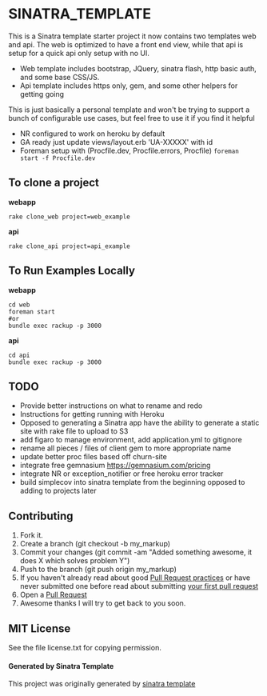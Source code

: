SINATRA_TEMPLATE
===

This is a Sinatra template starter project it now contains two templates web and api. The web is optimized to have a front end view, while that api is setup for a quick api only setup with no UI.

* Web template includes bootstrap, JQuery, sinatra flash, http basic auth, and some base CSS/JS.
* Api template includes https only, gem, and some other helpers for getting going

This is just basically a personal template and won't be trying to support a bunch of configurable use cases, but feel free to use it if you find it helpful

* NR configured to work on heroku by default
* GA ready just update views/layout.erb 'UA-XXXXX' with id
* Foreman setup with (Procfile.dev, Procfile.errors, Procfile) `foreman start -f Procfile.dev`

## To clone a project

__webapp__

    rake clone_web project=web_example
    
__api__

    rake clone_api project=api_example

## To Run Examples Locally

__webapp__

    cd web
    foreman start
    #or
    bundle exec rackup -p 3000

__api__

    cd api
    bundle exec rackup -p 3000

## TODO

  * Provide better instructions on what to rename and redo
  * Instructions for getting running with Heroku
  * Opposed to generating a Sinatra app have the ability to generate a static site with rake file to upload to S3
  * add figaro to manage environment, add application.yml to gitignore
  * rename all pieces / files of client gem to more appropriate name
  * update better proc files based off churn-site
  * integrate free gemnasium https://gemnasium.com/pricing
  * integrate NR or exception_notifier or free heroku error tracker
  * build simplecov into sinatra template from the beginning opposed to adding to projects later

## Contributing

1. Fork it.
2. Create a branch (git checkout -b my_markup)
3. Commit your changes (git commit -am "Added something awesome, it does X which solves problem Y")
4. Push to the branch (git push origin my_markup)
5. If you haven't already read about good [Pull Request practices](http://codeinthehole.com/writing/pull-requests-and-other-good-practices-for-teams-using-github/) or have never submitted one before read about submitting [your first pull request](http://jumpstartlab.com/news/archives/2013/04/15/your-first-pull-request)
6. Open a [Pull Request](https://help.github.com/articles/using-pull-requests)
7. Awesome thanks I will try to get back to you soon.

## MIT License

See the file license.txt for copying permission.


#### Generated by Sinatra Template

This project was originally generated by [sinatra template](https://github.com/danmayer/sinatra_template)